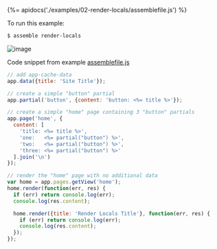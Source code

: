 {%= apidocs('./examples/02-render-locals/assemblefile.js') %}

To run this example:

```sh
$ assemble render-locals
```

![image](https://cloud.githubusercontent.com/assets/995160/16308107/b3287bce-3931-11e6-8c56-2676d4515c24.png)

Code snippet from example [assemblefile.js](./examples/02-render-locals/assemblefile.js)

```js
// add app-cache-data
app.data({title: 'Site Title'});

// create a simple "button" partial
app.partial('button', {content: 'button: <%= title %>'});

// create a simple "home" page containing 3 "button" partials
app.page('home', {
  content: [
    'title: <%= title %>',
    'one:   <%= partial("button") %>',
    'two:   <%= partial("button") %>',
    'three: <%= partial("button") %>'
  ].join('\n')
});

// render the "home" page with no additional data
var home = app.pages.getView('home');
home.render(function(err, res) {
  if (err) return console.log(err);
  console.log(res.content);

  home.render({title: 'Render Locals Title'}, function(err, res) {
    if (err) return console.log(err);
    console.log(res.content);
  });
});
```
